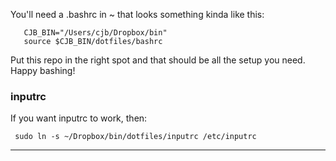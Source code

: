 You'll need a .bashrc in ~ that looks something kinda like this:

       CJB_BIN="/Users/cjb/Dropbox/bin"
       source $CJB_BIN/dotfiles/bashrc

Put this repo in the right spot and that should be all the setup you need.
Happy bashing!

### inputrc

If you want inputrc to work, then:

     sudo ln -s ~/Dropbox/bin/dotfiles/inputrc /etc/inputrc

----------


